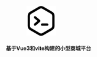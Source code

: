 <div align="center">
<div>
<img src="https://github.com/nonesrc/res/blob/master/lease/code%20(1).png?raw=true" alt="nonesrc" style="height:80px;width:80px;background-color:#fff;margin-right:40px" />
</div>
<h4>基于Vue3和vite构建的小型商城平台</h4>
</div>
